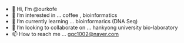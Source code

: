- 👋 Hi, I’m @ourkofe
- 👀 I’m interested in ... coffee , bioinformatics
- 🌱 I’m currently learning ... bioinformarics (DNA Seq)
- 💞️ I’m looking to collaborate on ... hankyong university bio-laboratory
- 📫 How to reach me ... ggc1002@naver.com

<!---
ourkofe/ourkofe is a ✨ special ✨ repository because its `README.md` (this file) appears on your GitHub profile.
You can click the Preview link to take a look at your changes.
--->
